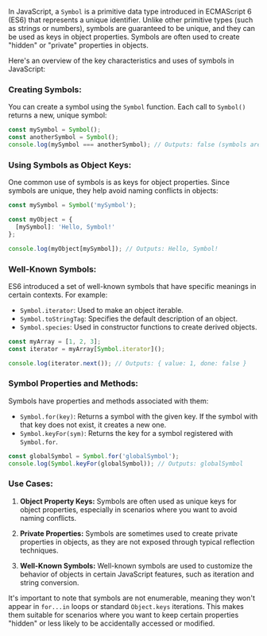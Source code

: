 In JavaScript, a `Symbol` is a primitive data type introduced in ECMAScript 6 (ES6) that represents a unique identifier. Unlike other primitive types (such as strings or numbers), symbols are guaranteed to be unique, and they can be used as keys in object properties. Symbols are often used to create "hidden" or "private" properties in objects.

Here's an overview of the key characteristics and uses of symbols in JavaScript:

### Creating Symbols:

You can create a symbol using the `Symbol` function. Each call to `Symbol()` returns a new, unique symbol:

```javascript
const mySymbol = Symbol();
const anotherSymbol = Symbol();
console.log(mySymbol === anotherSymbol); // Outputs: false (symbols are unique)
```

### Using Symbols as Object Keys:

One common use of symbols is as keys for object properties. Since symbols are unique, they help avoid naming conflicts in objects:

```javascript
const mySymbol = Symbol('mySymbol');

const myObject = {
  [mySymbol]: 'Hello, Symbol!'
};

console.log(myObject[mySymbol]); // Outputs: Hello, Symbol!
```

### Well-Known Symbols:

ES6 introduced a set of well-known symbols that have specific meanings in certain contexts. For example:

- `Symbol.iterator`: Used to make an object iterable.
- `Symbol.toStringTag`: Specifies the default description of an object.
- `Symbol.species`: Used in constructor functions to create derived objects.

```javascript
const myArray = [1, 2, 3];
const iterator = myArray[Symbol.iterator]();

console.log(iterator.next()); // Outputs: { value: 1, done: false }
```

### Symbol Properties and Methods:

Symbols have properties and methods associated with them:

- `Symbol.for(key)`: Returns a symbol with the given key. If the symbol with that key does not exist, it creates a new one.
- `Symbol.keyFor(sym)`: Returns the key for a symbol registered with `Symbol.for`.

```javascript
const globalSymbol = Symbol.for('globalSymbol');
console.log(Symbol.keyFor(globalSymbol)); // Outputs: globalSymbol
```

### Use Cases:

1. **Object Property Keys:**
   Symbols are often used as unique keys for object properties, especially in scenarios where you want to avoid naming conflicts.

2. **Private Properties:**
   Symbols are sometimes used to create private properties in objects, as they are not exposed through typical reflection techniques.

3. **Well-Known Symbols:**
   Well-known symbols are used to customize the behavior of objects in certain JavaScript features, such as iteration and string conversion.

It's important to note that symbols are not enumerable, meaning they won't appear in `for...in` loops or standard `Object.keys` iterations. This makes them suitable for scenarios where you want to keep certain properties "hidden" or less likely to be accidentally accessed or modified.